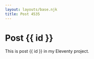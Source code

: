 ```yaml
---
layout: layouts/base.njk
title: Post 4535
---
```


# Post {{ id }}

This is post {{ id }} in my Eleventy project.
